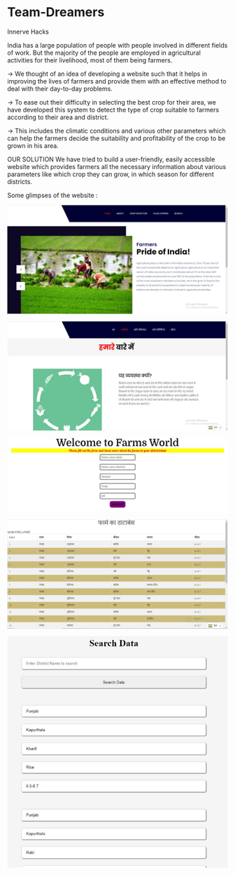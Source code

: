 # Team-Dreamers
Innerve Hacks

India has a large population of people with people involved in different fields of work. 
But the majority of the people are employed in agricultural activities for their livelihood, most of them being farmers.

-> We thought of an idea of developing a website such that 
   it helps in improving the lives of farmers and provide them with an effective method to deal with their day-to-day problems. 

-> To ease out their difficulty in selecting the best crop for their area,
   we have developed this system to detect the type of crop suitable to farmers according to their area and district.

-> This includes the climatic conditions and various other parameters
   which can help the farmers decide the suitability and profitability of the crop to be grown in his area.

OUR SOLUTION
We have tried to build a user-friendly, 
easily accessible website which provides farmers all the necessary information about various parameters 
like which crop they can grow, in which season for different districts.

Some glimpses of the website :

![Home Page](screenshots/Capture.JPG)

![About Page](screenshots/Capture9.JPG)

![Form Page](screenshots/Capture2.JPG)

![Database](screenshots/Capture11.JPG)

![Search](screenshots/Capture6.JPG)


